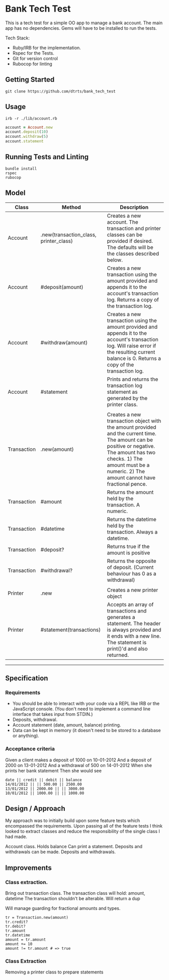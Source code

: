 # Bank Tech Test

This is a tech test for a simple OO app to manage a bank account.
The main app has no dependencies.
Gems will have to be installed to run the tests.

Tech Stack:
- Ruby/IRB for the implementation.
- Rspec for the Tests.
- Git for version control
- Rubocop for linting

## Getting Started
`git clone https://github.com/dtrts/bank_tech_test`

## Usage

`irb -r ./lib/account.rb`
```ruby
account = Account.new
account.deposit(10)
account.withdraw(5)
account.statement
```

## Running Tests and Linting
```
bundle install
rspec
rubocop
```

## Model

| Class | Method | Description |
|---|---|---|
| Account | .new(transaction_class, printer_class) | Creates a new account. The transaction and printer classes can be provided if desired. The defaults will be the classes described below. |
| Account | #deposit(amount) | Creates a new transaction using the amount provided and appends it to the account's  transaction log. Returns a copy of the transaction log. |
| Account | #withdraw(amount) | Creates a new transaction using the amount provided and appends it to the account's  transaction log.  Will raise error if the resulting current balance is 0. Returns a copy of the transaction log. |
| Account | #statement | Prints and returns the transaction log statement as generated by the printer class. |
||||
| Transaction | .new(amount) | Creates a new transaction object with the amount provided and the current time. The amount can be positive or negative. The amount  has two checks. 1) The amount must be a numeric. 2) The amount cannot have fractional pence.  |
| Transaction | #amount | Returns the amount held by the transaction. A numeric. |
| Transaction | #datetime | Returns the datetime held by the transaction. Always a datetime. |
| Transaction | #deposit? | Returns true if the amount is positive |
| Transaction | #withdrawal? | Returns the opposite of deposit. (Current behaviour has 0 as a withdrawal) |
||||
| Printer | .new | Creates a new printer object |
| Printer | #statement(transactions) | Accepts an array of transactions and generates a statement. The header is always provided and it ends with a new line. The statement is print()'d and also returned. |




---

## Specification

### Requirements

- You should be able to interact with your code via a REPL like IRB or the JavaScript console. (You don't need to implement a command line interface that takes input from STDIN.)
- Deposits, withdrawal.
- Account statement (date, amount, balance) printing.
- Data can be kept in memory (it doesn't need to be stored to a database or anything).

### Acceptance criteria

Given a client makes a deposit of 1000 on 10-01-2012
And a deposit of 2000 on 13-01-2012
And a withdrawal of 500 on 14-01-2012
When she prints her bank statement
Then she would see

```
date || credit || debit || balance
14/01/2012 || || 500.00 || 2500.00
13/01/2012 || 2000.00 || || 3000.00
10/01/2012 || 1000.00 || || 1000.00
```

## Design / Approach

My approach was to initially build upon some feature tests which encompassed the requirements.
Upon passing all of the feature tests I think looked to extract classes and reduce the responsibility of the single class I had made.



Account class.
Holds balance
Can print a statement.
Deposits and withdrawals can be made.
Deposits and withdrawals.


## Improvements

### Class extraction.
Bring out transaction class.
The transaction class will hold: amount, datetime
The transaction shouldn't be alterable.
Will return a dup

Will manage guarding for fractional amounts and types.
```
tr = Transaction.new(amount)
tr.credit?
tr.debit?
tr.amount
tr.datetime
amount = tr.amount
amount += 10
amount != tr.amount # => true
```

### Class Extraction
Removing a printer class to prepare statements
